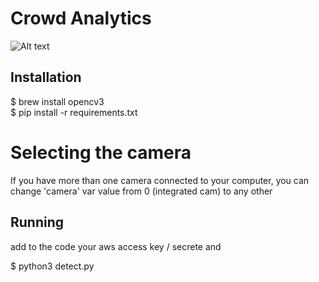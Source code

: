 # Crowd Analytics

![Alt text](example.png?raw=true)

## Installation

$ brew install opencv3 <br />
$ pip install -r requirements.txt <br />

# Selecting the camera
If you have more than one camera connected to your computer, you can change 'camera' var value from 0 (integrated cam) to any other
 
## Running

add to the code your aws access key / secrete and 

$ python3 detect.py

